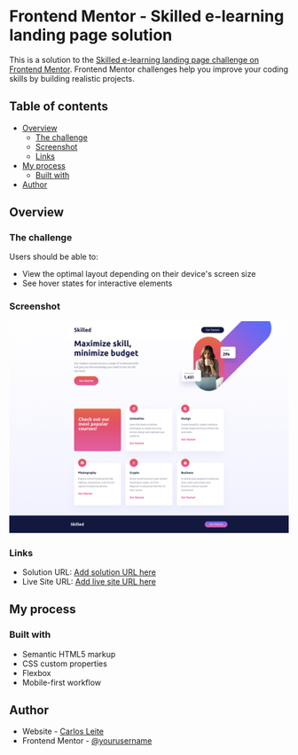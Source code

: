 # Frontend Mentor - Skilled e-learning landing page solution

This is a solution to the [Skilled e-learning landing page challenge on Frontend Mentor](https://www.frontendmentor.io/challenges/skilled-elearning-landing-page-S1ObDrZ8q). Frontend Mentor challenges help you improve your coding skills by building realistic projects.

## Table of contents

- [Overview](#overview)
  - [The challenge](#the-challenge)
  - [Screenshot](#screenshot)
  - [Links](#links)
- [My process](#my-process)
  - [Built with](#built-with)
- [Author](#author)

## Overview

### The challenge

Users should be able to:

- View the optimal layout depending on their device's screen size
- See hover states for interactive elements

### Screenshot

![](./skilled-screen-shot.png)

### Links

- Solution URL: [Add solution URL here](https://github.com/CarlosHLeite/learning-page)
- Live Site URL: [Add live site URL here](https://skilled.carloshenriqueleite.com/)

## My process

### Built with

- Semantic HTML5 markup
- CSS custom properties
- Flexbox
- Mobile-first workflow

## Author

- Website - [Carlos Leite](https://carloshenriqueleite.com/)
- Frontend Mentor - [@yourusername](https://www.frontendmentor.io/profile/CarlosHLeite)
